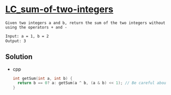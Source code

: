 # [LC_sum-of-two-integers](https://leetcode.com/problems/sum-of-two-integers)

```en
Given two integers a and b, return the sum of the two integers without using the operators + and -
```

```txt
Input: a = 1, b = 2
Output: 3
```

## Solution

* cpp

  ```cpp
  int getSum(int a, int b) {
    return b == 0? a: getSum(a ^ b, (a & b) << 1); // Be careful about the terminating condition;
  }
  ```
